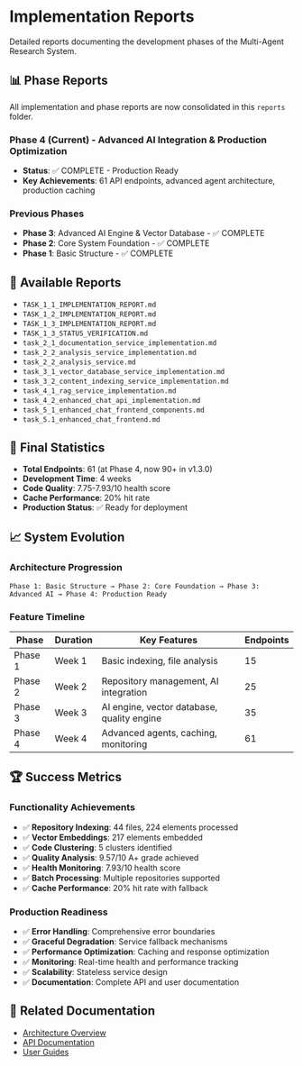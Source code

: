 # Implementation Reports

Detailed reports documenting the development phases of the Multi-Agent Research System.

## 📊 Phase Reports

All implementation and phase reports are now consolidated in this `reports` folder.

### Phase 4 (Current) - Advanced AI Integration & Production Optimization
- **Status**: ✅ COMPLETE - Production Ready
- **Key Achievements**: 61 API endpoints, advanced agent architecture, production caching

### Previous Phases
- **Phase 3**: Advanced AI Engine & Vector Database - ✅ COMPLETE
- **Phase 2**: Core System Foundation - ✅ COMPLETE
- **Phase 1**: Basic Structure - ✅ COMPLETE

## 📄 Available Reports

- `TASK_1_1_IMPLEMENTATION_REPORT.md`
- `TASK_1_2_IMPLEMENTATION_REPORT.md`
- `TASK_1_3_IMPLEMENTATION_REPORT.md`
- `TASK_1_3_STATUS_VERIFICATION.md`
- `task_2_1_documentation_service_implementation.md`
- `task_2_2_analysis_service_implementation.md`
- `task_2_2_analysis_service.md`
- `task_3_1_vector_database_service_implementation.md`
- `task_3_2_content_indexing_service_implementation.md`
- `task_4_1_rag_service_implementation.md`
- `task_4_2_enhanced_chat_api_implementation.md`
- `task_5_1_enhanced_chat_frontend_components.md`
- `task_5.1_enhanced_chat_frontend.md`

## 🎯 Final Statistics

- **Total Endpoints**: 61 (at Phase 4, now 90+ in v1.3.0)
- **Development Time**: 4 weeks
- **Code Quality**: 7.75-7.93/10 health score
- **Cache Performance**: 20% hit rate
- **Production Status**: ✅ Ready for deployment

## 📈 System Evolution

### Architecture Progression
```
Phase 1: Basic Structure → Phase 2: Core Foundation → Phase 3: Advanced AI → Phase 4: Production Ready
```

### Feature Timeline
| Phase | Duration | Key Features | Endpoints |
|-------|----------|--------------|-----------|
| Phase 1 | Week 1 | Basic indexing, file analysis | 15 |
| Phase 2 | Week 2 | Repository management, AI integration | 25 |
| Phase 3 | Week 3 | AI engine, vector database, quality engine | 35 |
| Phase 4 | Week 4 | Advanced agents, caching, monitoring | 61 |

## 🏆 Success Metrics

### Functionality Achievements
- ✅ **Repository Indexing**: 44 files, 224 elements processed
- ✅ **Vector Embeddings**: 217 elements embedded
- ✅ **Code Clustering**: 5 clusters identified
- ✅ **Quality Analysis**: 9.57/10 A+ grade achieved
- ✅ **Health Monitoring**: 7.93/10 health score
- ✅ **Batch Processing**: Multiple repositories supported
- ✅ **Cache Performance**: 20% hit rate with fallback

### Production Readiness
- ✅ **Error Handling**: Comprehensive error boundaries
- ✅ **Graceful Degradation**: Service fallback mechanisms
- ✅ **Performance Optimization**: Caching and response optimization
- ✅ **Monitoring**: Real-time health and performance tracking
- ✅ **Scalability**: Stateless service design
- ✅ **Documentation**: Complete API and user documentation

## 🔗 Related Documentation

- [Architecture Overview](../architecture/README.md)
- [API Documentation](../api/README.md)
- [User Guides](../guides/README.md)